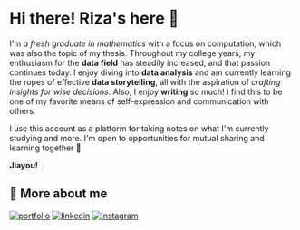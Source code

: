 # Hi there! Riza's here 👋

I'm _a fresh graduate in mathematics_ with a focus on computation, which was also the topic of my thesis. Throughout my college years, my enthusiasm for the **data field** has steadily increased, and that passion continues today. I enjoy diving into **data analysis** and am currently learning the ropes of effective **data storytelling**, all with the aspiration of _crafting insights for wise decisions_. Also, I enjoy **writing** so much! I find this to be one of my favorite means of self-expression and communication with others.

I use this account as a platform for taking notes on what I'm currently studying and more. I'm open to opportunities for mutual sharing and learning together 🤝 

**Jiayou!**

## 🔗 More about me
[![portfolio](https://img.shields.io/badge/Medium-12100E?style=for-the-badge&logo=medium&logoColor=white)](https://medium.com/@notesbyriza)
[![linkedin](https://img.shields.io/badge/linkedin-0A66C2?style=for-the-badge&logo=linkedin&logoColor=white)](https://www.linkedin.com/in/rizaisnakhoir/)
[![instagram](https://img.shields.io/badge/Instagram-E4405F?style=for-the-badge&logo=instagram&logoColor=white)](https://www.instagram.com/notesbyriza/)

